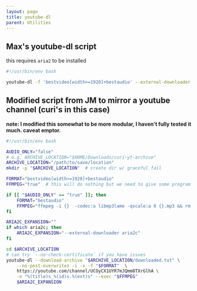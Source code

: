 ```yaml
---
layout: page
title: youtube-dl
parent: Utilities
---
```


## Max's youtube-dl script

this requires `aria2` to be installed

```bash
#!/usr/bin/env bash

youtube-dl -f 'bestvideo[width>=1920]+bestaudio' --external-downloader aria2c $1
```

## Modified script from JM to mirror a youtube channel (curi's in this case)

**note: I modified this somewhat to be more modular, I haven't fully tested it much. caveat emptor.**

```bash
#!/usr/bin/env bash

AUDIO_ONLY="false"
# e.g. ARCHIVE_LOCATION="$HOME/Downloads/curi-yt-archive"
ARCHIVE_LOCATION="/path/to/save/location"
mkdir -p "$ARCHIVE_LOCATION"  # create dir w/ graceful fail

FORMAT="bestvideo[width>=1920]+bestaudio"
FFMPEG="true"  # this will do nothing but we need to give some program to --exec to run

if [[ "$AUDIO_ONLY" == "true" ]]; then
    FORMAT="bestaudio"
    FFMPEG="ffmpeg -i {}  -codec:a libmp3lame -qscale:a 0 {}.mp3 && rm {} "
fi

ARIA2C_EXPANSION=""
if which aria2c; then
    ARIA2C_EXPANSION="--external-downloader aria2c"
fi

cd $ARCHIVE_LOCATION
# can try `--no-check-certificate` if you have issues
youtube-dl --download-archive "$ARCHIVE_LOCATION/downloaded.txt" \
    --no-post-overwrites -i -x -f "$FORMAT"  \
    https://youtube.com/channel/UCOyCX1UYR7mJQmm8TXrGlhA \
    -o "%(title)s_%(id)s.%(ext)s" --exec "$FFMPEG"
    $ARIA2C_EXPANSION
```
